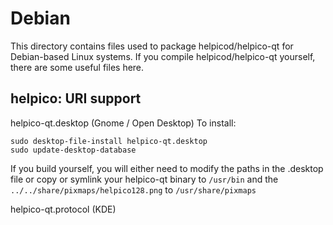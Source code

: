 
Debian
====================
This directory contains files used to package helpicod/helpico-qt
for Debian-based Linux systems. If you compile helpicod/helpico-qt yourself, there are some useful files here.

## helpico: URI support ##


helpico-qt.desktop  (Gnome / Open Desktop)
To install:

	sudo desktop-file-install helpico-qt.desktop
	sudo update-desktop-database

If you build yourself, you will either need to modify the paths in
the .desktop file or copy or symlink your helpico-qt binary to `/usr/bin`
and the `../../share/pixmaps/helpico128.png` to `/usr/share/pixmaps`

helpico-qt.protocol (KDE)

